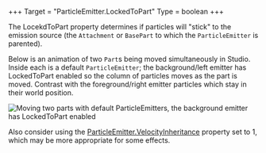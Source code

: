 +++
Target = "ParticleEmitter.LockedToPart"
Type = boolean
+++

The LocekdToPart property determines if particles will "stick" to the emission source (the `Attachment` or `BasePart` to which the `ParticleEmitter` is parented).Below is an animation of two `Part`s being moved simultaneously in Studio. Inside each is a default `ParticleEmitter`; the background/left emitter has LockedToPart enabled so the column of particles moves as the part is moved. Contrast with the foreground/right emitter particles which stay in their world position.![Moving two parts with default ParticleEmitters, the background emitter has LockedToPart enabled][1]Also consider using the [ParticleEmitter.VelocityInheritance](https://developer.roblox.com/api-reference/property/ParticleEmitter/VelocityInheritance) property set to 1, which may be more appropriate for some effects.[1]: https://developer.roblox.com/assets/bltdf5045209fff8b32/ParticleEmitter_LockedToPart.gif